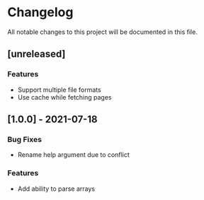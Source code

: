 # Changelog

All notable changes to this project will be documented in this file.

## [unreleased]

### Features

- Support multiple file formats
- Use cache while fetching pages

## [1.0.0] - 2021-07-18

### Bug Fixes

- Rename help argument due to conflict

### Features

- Add ability to parse arrays

<!-- generated by git-cliff -->
